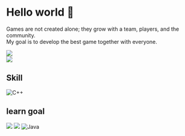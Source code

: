 # Hello world 👋
<p>Games are not created alone; they grow with a team, players, and the community. <br/>
My goal is to develop the best game together with everyone.</p>

<img src="525edfc1969dc770a70dea44362a39dd_219048515995304646.gif">

<br/>
<img src="https://github-readme-stats.vercel.app/api?username=YOI1003&show_icons=true&theme=tokyonight">


## Skill
 ![C++](https://img.shields.io/badge/C++-8C52D0?style=for-the-badge&logo=c%2B%2B&logoColor=white)



## learn goal
<img src="https://img.shields.io/badge/python-3776AB.svg?style=for-the-badge&logo=python&logoColor=white" /> <img src="https://img.shields.io/badge/C-83254F?style=for-the-badge&logo=C&logoColor=white"> ![Java](https://img.shields.io/badge/Java-ED8B00?style=for-the-badge&logo=coffeescript&logoColor=white)

